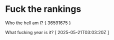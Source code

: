 # Fuck the rankings

Who the hell am I?
{ 36591675 }

What fucking year is it?
[ 2025-05-21T03:03:20Z ]
